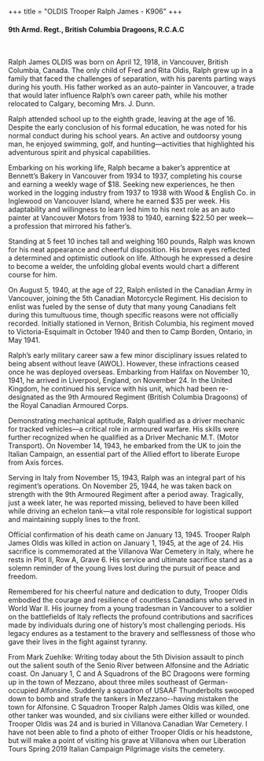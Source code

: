 +++
title = "OLDIS Trooper Ralph James - K906"
+++

#### 9th Armd. Regt., British Columbia Dragoons, R.C.A.C
<br>


Ralph James OLDIS was born on April 12, 1918, in Vancouver, British Columbia, Canada. The only child of Fred and Rita Oldis, Ralph grew up in a family that faced the challenges of separation, with his parents parting ways during his youth. His father worked as an auto-painter in Vancouver, a trade that would later influence Ralph’s own career path, while his mother relocated to Calgary, becoming Mrs. J. Dunn.

Ralph attended school up to the eighth grade, leaving at the age of 16. Despite the early conclusion of his formal education, he was noted for his normal conduct during his school years. An active and outdoorsy young man, he enjoyed swimming, golf, and hunting—activities that highlighted his adventurous spirit and physical capabilities.

Embarking on his working life, Ralph became a baker’s apprentice at Bennett’s Bakery in Vancouver from 1934 to 1937, completing his course and earning a weekly wage of $18. Seeking new experiences, he then worked in the logging industry from 1937 to 1938 with Wood & English Co. in Inglewood on Vancouver Island, where he earned $35 per week. His adaptability and willingness to learn led him to his next role as an auto painter at Vancouver Motors from 1938 to 1940, earning $22.50 per week—a profession that mirrored his father’s.

Standing at 5 feet 10 inches tall and weighing 160 pounds, Ralph was known for his neat appearance and cheerful disposition. His brown eyes reflected a determined and optimistic outlook on life. Although he expressed a desire to become a welder, the unfolding global events would chart a different course for him.

On August 5, 1940, at the age of 22, Ralph enlisted in the Canadian Army in Vancouver, joining the 5th Canadian Motorcycle Regiment. His decision to enlist was fueled by the sense of duty that many young Canadians felt during this tumultuous time, though specific reasons were not officially recorded. Initially stationed in Vernon, British Columbia, his regiment moved to Victoria-Esquimalt in October 1940 and then to Camp Borden, Ontario, in May 1941.

Ralph’s early military career saw a few minor disciplinary issues related to being absent without leave (AWOL). However, these infractions ceased once he was deployed overseas. Embarking from Halifax on November 10, 1941, he arrived in Liverpool, England, on November 24. In the United Kingdom, he continued his service with his unit, which had been re-designated as the 9th Armoured Regiment (British Columbia Dragoons) of the Royal Canadian Armoured Corps.

Demonstrating mechanical aptitude, Ralph qualified as a driver mechanic for tracked vehicles—a critical role in armoured warfare. His skills were further recognized when he qualified as a Driver Mechanic M.T. (Motor Transport). On November 14, 1943, he embarked from the UK to join the Italian Campaign, an essential part of the Allied effort to liberate Europe from Axis forces.

Serving in Italy from November 15, 1943, Ralph was an integral part of his regiment’s operations. On November 25, 1944, he was taken back on strength with the 9th Armoured Regiment after a period away. 
Tragically, just a week later, he was reported missing, believed to have been killed while driving an echelon tank—a vital role responsible for logistical support and maintaining supply lines to the front.

Official confirmation of his death came on January 13, 1945. Trooper Ralph James Oldis was killed in action on January 1, 1945, at the age of 24. His sacrifice is commemorated at the Villanova War Cemetery in Italy, where he rests in Plot II, Row A, Grave 6. His service and ultimate sacrifice stand as a solemn reminder of the young lives lost during the pursuit of peace and freedom.

Remembered for his cheerful nature and dedication to duty, Trooper Oldis embodied the courage and resilience of countless Canadians who served in World War II. His journey from a young tradesman in Vancouver to a soldier on the battlefields of Italy reflects the profound contributions and sacrifices made by individuals during one of history’s most challenging periods. His legacy endures as a testament to the bravery and selflessness of those who gave their lives in the fight against tyranny.

From Mark Zuehlke:
Writing today about the 5th Division assault to pinch out the salient south of the Senio River between Alfonsine and the Adriatic coast. On January 1, C and A Squadrons of the BC Dragoons were forming up in the town of Mezzano, about three miles southeast of German-occupied Alfonsine. Suddenly a squadron of USAAF Thunderbolts swooped down to bomb and strafe the tankers in Mezzano--having mistaken the town for Alfonsine. C Squadron Trooper Ralph James Oldis was killed, one other tanker was wounded, and six civilians were either killed or wounded. Trooper Oldis was 24 and is buried in Villanova Canadian War Cemetery. I have not been able to find a photo of either Trooper Oldis or his headstone, but will make a point of visiting his grave at Villanova when our Liberation Tours Spring 2019 Italian Campaign Pilgrimage visits the cemetery.

